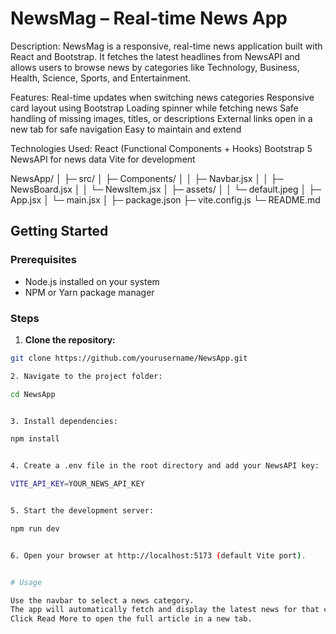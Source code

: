 # NewsMag – Real-time News App

Description:
NewsMag is a responsive, real-time news application built with React and Bootstrap. It fetches the latest headlines from NewsAPI and allows users to browse news by categories like Technology, Business, Health, Science, Sports, and Entertainment.

Features:
Real-time updates when switching news categories
Responsive card layout using Bootstrap
Loading spinner while fetching news
Safe handling of missing images, titles, or descriptions
External links open in a new tab for safe navigation
Easy to maintain and extend

Technologies Used:
React (Functional Components + Hooks)
Bootstrap 5
NewsAPI for news data
Vite for development

NewsApp/
│
├─ src/
│ ├─ Components/
│ │ ├─ Navbar.jsx
│ │ ├─ NewsBoard.jsx
│ │ └─ NewsItem.jsx
│ ├─ assets/
│ │ └─ default.jpeg
│ ├─ App.jsx
│ └─ main.jsx
│
├─ package.json
├─ vite.config.js
└─ README.md


## Getting Started

### Prerequisites
- Node.js installed on your system  
- NPM or Yarn package manager  

### Steps
1. **Clone the repository:**
```bash
git clone https://github.com/yourusername/NewsApp.git

2. Navigate to the project folder:

cd NewsApp


3. Install dependencies:

npm install


4. Create a .env file in the root directory and add your NewsAPI key:

VITE_API_KEY=YOUR_NEWS_API_KEY


5. Start the development server:

npm run dev


6. Open your browser at http://localhost:5173 (default Vite port).


# Usage

Use the navbar to select a news category.
The app will automatically fetch and display the latest news for that category.
Click Read More to open the full article in a new tab.
